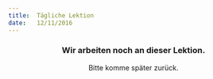```yaml
---
title:  Tägliche Lektion
date:   12/11/2016
---
```


### <center>Wir arbeiten noch an dieser Lektion.</center>
<center>Bitte komme später zurück.</center>
